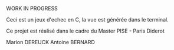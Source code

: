 WORK IN PROGRESS


Ceci est un jeux d'echec en C, la vue est générée dans le terminal.

Ce projet est réalisé dans le cadre du Master PISE - Paris Diderot



Marion DEREUCK
Antoine BERNARD
